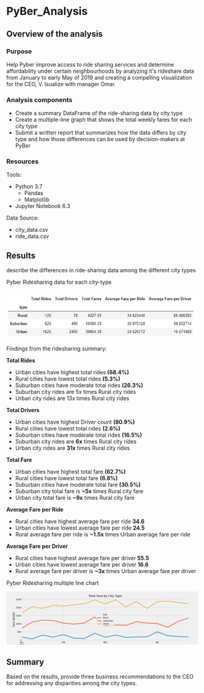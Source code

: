 # PyBer_Analysis

## Overview of the analysis

### Purpose 

Help Pyber improve access to ride sharing services and determine affordability under certain neighbourhoods by analyzing it's rideshare data from January to early May of 2019 
and creating a compelling visualization for the CEO, V. Isualize with manager Omar.

### Analysis components
- Create a summary DataFrame of the ride-sharing data by city type
- Create a multiple-line graph that shows the total weekly fares for each city type
- Submit a written report that summarizes how the data differs by city type and how those differences can be used by decision-makers at PyBer

### Resources
Tools:
- Python 3.7
  - Pandas
  - Matplotlib
- Jupyter Notebook 6.3

Data Source:
- city_data.csv
- ride_data.csv

## Results

  describe the differences in ride-sharing data among the different city types
  
  Pyber Ridesharing data for each city-type
  
  ![Summary DataFrame](https://github.com/Sheetaltkr/PyBer_Analysis/blob/main/analysis/Pyber_summary_dataframe.png)
  
  Findings from the ridesharing summary:
  
   **Total Rides**
   
   -   Urban cities have highest total rides **(68.4%)** 
   -   Rural cities have lowest total rides **(5.3%)**
   -   Suburban cities have moderate total rides **(26.3%)** 
   -   Suburban city rides are 5x times Rural city rides
   -   Urban city rides are 13x times Rural city rides
    
   **Total Drivers**
   
   -   Urban cities have highest Driver count **(80.9%)**
   -   Rural cities have lowest total rides **(2.6%)**
   -   Suburban cities have moderate total rides **(16.5%)** 
   -   Suburban city rides are **6x** times Rural city rides
   -   Urban city rides are **31x** times Rural city rides
   
   **Total Fare**
   
   -   Urban cities have highest total fare **(62.7%)** 
   -   Rural cities have lowest total fare **(6.8%)**
   -   Suburban cities have moderate total fare **(30.5%)** 
   -   Suburban city total fare is **~5x** times Rural city fare
   -   Urban city total fare is **~9x** times Rural city fare
  
   **Average Fare per Ride**
   
   -   Rural cities have highest average fare per ride **34.6**
   -   Urban cities have lowest average fare per ride **24.5**
   -   Rural average fare per ride is **~1.5x** times Urban average fare per ride


   **Average Fare per Driver**
   
   -   Rural cities have highest average fare per driver **55.5**
   -   Urban cities have lowest average fare per driver **16.6**
   -   Rural average fare per driver is **~3x** times Urban average fare per driver

   
  Pyber Ridesharing multiple line chart
  
  ![Pyber_fare_summary](https://github.com/Sheetaltkr/PyBer_Analysis/blob/main/analysis/Pyber_fare_summary.png)
  
## Summary

  Based on the results, provide three business recommendations to the CEO for addressing any disparities among the city types.

